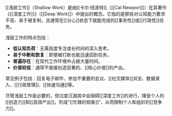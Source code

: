 [[浅层工作]]（Shallow Work）是由[[卡尔·纽波特]]（[[Cal Newport]]）在其著作《[[深度工作]]》（[[Deep Work]]）中提出的概念。它指的是那些对认知能力要求不高、易于被复制，且通常在[[分心]]状态下就能完成的[[事务性]]或[[行政性]]任务。

浅层工作的特点包括：
*   **低认知负荷**：无需高度专注或长时间的深入思考。
*   **易于中断和恢复**：即便被打断也能迅速回到任务。
*   **普遍存在**：在现代工作环境中占据大量时间。
*   **价值较低**：通常不直接创造显著的、[[核心价值]]的产出。

常见例子包括：回复电子邮件、参加不重要的会议、[[社交媒体]]浏览、数据录入、[[行政管理]]、[[快速沟通]]等。

尽管浅层工作是必要的，但过度沉溺其中会阻碍[[深度工作]]的进行，降低个人的[[创造力]]和[[高效产出]]，形成“[[忙碌的假象]]”，从而限制个人和组织的[[竞争力]]。